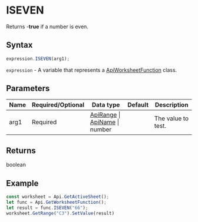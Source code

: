 # ISEVEN

Returns -**true** if a number is even.

## Syntax

```javascript
expression.ISEVEN(arg1);
```

`expression` - A variable that represents a [ApiWorksheetFunction](../ApiWorksheetFunction.md) class.

## Parameters

| **Name** | **Required/Optional** | **Data type** | **Default** | **Description** |
| ------------- | ------------- | ------------- | ------------- | ------------- |
| arg1 | Required | [ApiRange](../../ApiRange/ApiRange.md) \| [ApiName](../../ApiName/ApiName.md) \| number |  | The value to test. |

## Returns

boolean

## Example



```javascript editor-xlsx
const worksheet = Api.GetActiveSheet();
let func = Api.GetWorksheetFunction();
let result = func.ISEVEN("66");
worksheet.GetRange("C3").SetValue(result)

```
